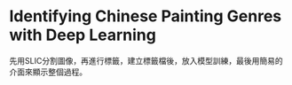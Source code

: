 # Identifying Chinese Painting Genres with Deep Learning
先用SLIC分割圖像，再進行標籤，建立標籤檔後，放入模型訓練，最後用簡易的介面來顯示整個過程。


